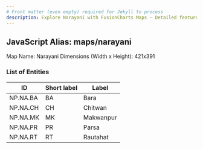 ```yaml
---
# Front matter (even empty) required for Jekyll to process
description: Explore Narayani with FusionCharts Maps – Detailed features for seamless integration. Try now & enhance your data visualization today! 
---
```


## JavaScript Alias: maps/narayani

Map Name: Narayani
Dimensions (Width x Height): 421x391






### List of Entities

ID | Short label | Label
---|---|---|
NP.NA.BA|BA|Bara
NP.NA.CH|CH|Chitwan
NP.NA.MK|MK|Makwanpur
NP.NA.PR|PR|Parsa
NP.NA.RT|RT|Rautahat
